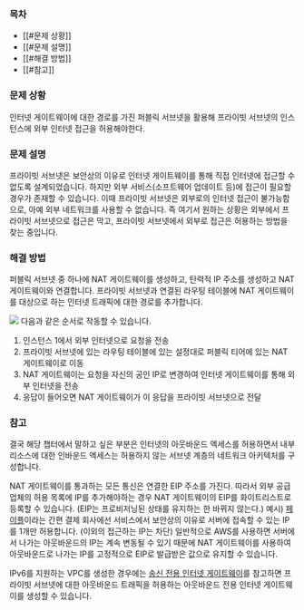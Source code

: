### 목차
- [[#문제 상황]]
- [[#문제 설명]]
- [[#해결 방법]]
- [[#참고]]
### 문제 상황
인터넷 게이트웨이에 대한 경로를 가진 퍼블릭 서브넷을 활용해 프라이빗 서브넷의 인스턴스에 외부 인터넷 접근을 허용해야한다.
### 문제 설명
프라이빗 서브넷은 보안상의 이유로 인터넷 게이트웨이를 통해 직접 인터넷에 접근할 수 없도록 설계되었습니다.
하지만 외부 서비스(소프트웨어 업데이트 등)에 접근이 필요할 경우가 존재할 수 있습니다.
이때 프라이빗 서브넷은 외부로의 인터넷 접근이 불가능함으로, 아예 외부 네트워크를 사용할 수 없습니다.
즉 여기서 원하는 상황은 외부에서 프라이빗 서브넷으로 접근은 막고, 프라이빗 서브넷에서 외부로 접근은 허용하는 방법을 찾는 중입니다.
### 해결 방법
퍼블릭 서브넷 중 하나에 NAT 게이트웨이를 생성하고, 탄력적 IP 주소를 생성하고 NAT 게이트웨이와 연결합니다.
프라이빗 서브넷과 연결된 라우팅 테이블에 NAT 게이트웨이를 대상으로 하는 인터넷 트래픽에 대한 경로를 추가합니다.

![](https://csocrates-s3.s3.ap-northeast-2.amazonaws.com/NAT%20%EA%B2%8C%EC%9D%B4%ED%8A%B8%EC%9B%A8%EC%9D%B4%EB%A5%BC%20%EC%82%AC%EC%9A%A9%ED%95%9C%20%ED%94%84%EB%9D%BC%EC%9D%B4%EB%B9%97%20%EC%84%9C%EB%B8%8C%EB%84%B7%EC%9D%98%20%EC%99%B8%EB%B6%80%20%EC%9D%B8%ED%84%B0%EB%84%B7%20%EC%A0%91%EA%B7%BC%20/%20%EC%8A%A4%ED%81%AC%EB%A6%B0%EC%83%B7%202024-07-14%20%EC%98%A4%EC%A0%84%2012.43.56.png)
다음과 같은 순서로 작동할 수 있습니다.
1. 인스턴스 1에서 외부 인터넷으로 요청을 전송
2. 프라이빗 서브넷에 있는 라우팅 테이블에 있는 설정대로 퍼블릭 티어에 있는 NAT 게이트웨이로 이동
3. NAT 게이트웨이는 요청을 자신의 공인 IP로 변경하여 인터넷 게이트웨이를 통해 외부 인터넷을 전송
4. 응답이 들어오면 NAT 게이트웨이가 이 응답을 프라이빗 서브넷으로 전달


### 참고
결국 해당 챕터에서 말하고 싶은 부분은 인터넷의 아웃바운드 엑세스를 허용하면서 내부 리소스에 대한 인바운드 엑세스는 허용하지 않는 서브넷 계층의 네트워크 아키텍처를 구성합니다.

NAT 게이트웨이를 통과하는 모든 통신은 연결한 EIP 주소를 가진다.
따라서 외부 공급업체의 허용 목록에 IP를 추가해야하는 경우 NAT 게이트웨이의 EIP를 화이트리스트로 등록할 수 있습니다. (EIP는 프로비저닝된 상태를 유지하는 한 바뀌지 않는다.)
예시) 
	[페이플](https://www.payple.kr/)이라는 간편 결제 회사에선 서비스에서 보안상의 이유로 서버에 접속할 수 있는 IP를 1개만 허용합니다. (이외의 접근하는 IP는 차단)
	일반적으로 AWS를 사용하면 서버에서 나가는 아웃바운드의 IP는 계속 변동될 수 있기 때문에 NAT 게이트웨이를 사용하여 아웃바운드로 나가는 IP를 고정적으로 EIP로 발급받은 값으로 유지할 수 있습니다. 


IPv6를 지원하는 VPC를 생성한 경우에는 [송신 전용 인터넷 게이트웨이](https://docs.aws.amazon.com/ko_kr/vpc/latest/userguide/egress-only-internet-gateway.html)를 참고하면 프라이빗 서브넷에 대한 아웃바운드 트래픽을 허용하는 아웃바운드 전용 인터넷 게이트웨이를 생성할 수 있습니다.

